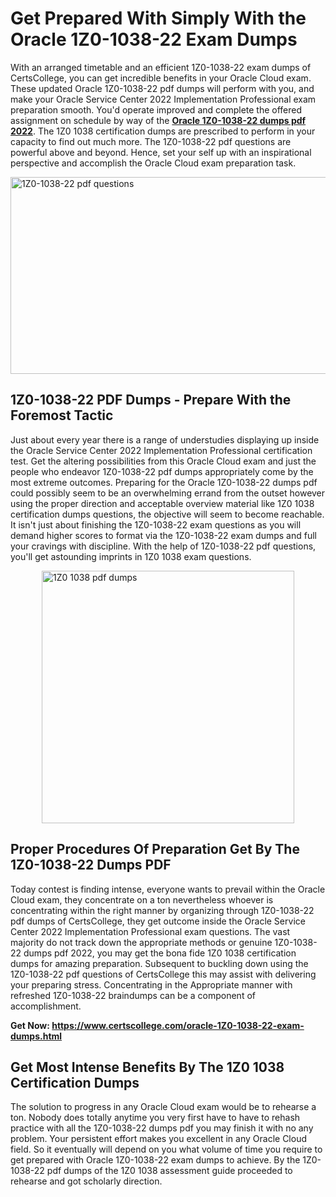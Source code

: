 <h1><strong>Get Prepared With Simply With the Oracle 1Z0-1038-22 Exam Dumps&nbsp;</strong></h1>
<p><span style="font-weight: 400;">With an arranged timetable and an efficient  1Z0-1038-22 exam dumps of CertsCollege, you can get incredible benefits in your Oracle Cloud exam. These updated Oracle 1Z0-1038-22 pdf dumps will perform with you, and make your Oracle Service Center 2022 Implementation Professional exam preparation smooth. You'd operate improved and complete the offered assignment on schedule by way of the <strong><a href="https://www.certscollege.com/oracle-1Z0-1038-22-exam-dumps.html">Oracle 1Z0-1038-22 dumps pdf 2022</a></strong>. The 1Z0 1038 certification dumps are prescribed to perform in your capacity to find out much more. The  1Z0-1038-22 pdf questions are powerful above and beyond. Hence, set your self up with an inspirational perspective and accomplish the Oracle Cloud exam preparation task.&nbsp;</span></p>
<p><span style="font-weight: 400;"><img style="display: block; margin-left: auto; margin-right: auto;" src="https://i.ibb.co/CPDK3ps/Yellow-and-Blue-Initiative-Blog-Banner.png" alt="1Z0-1038-22 pdf questions" width="559" height="315" /></span></p>
<h2><strong>1Z0-1038-22 PDF Dumps - Prepare With the Foremost Tactic</strong></h2>
<p><span style="font-weight: 400;">Just about every year there is a range of understudies displaying up inside the Oracle Service Center 2022 Implementation Professional certification test. Get the altering possibilities from this Oracle Cloud exam and just the people who endeavor 1Z0-1038-22 pdf dumps appropriately come by the most extreme outcomes. Preparing for the Oracle 1Z0-1038-22 dumps pdf could possibly seem to be an overwhelming errand from the outset however using the proper direction and acceptable overview material like 1Z0 1038 certification dumps questions, the objective will seem to become reachable. It isn't just about finishing the 1Z0-1038-22 exam questions as you will demand higher scores to format via the 1Z0-1038-22 exam dumps and full your cravings with discipline. With the help of 1Z0-1038-22 pdf questions, you'll get astounding imprints in 1Z0 1038 exam questions.</span></p>
<p><span style="font-weight: 400;"><a href="https://tinyurl.com/2m2u923j"><img style="display: block; margin-left: auto; margin-right: auto;" src="https://i.ibb.co/9tMrhdY/Teacher-Appreciation-Invitation.png" alt="1Z0 1038 pdf dumps " width="404" height="404" /></a></span></p>
<h2><strong>Proper Procedures Of Preparation Get By The 1Z0-1038-22 Dumps PDF</strong></h2>
<p><span style="font-weight: 400;">Today contest is finding intense, everyone wants to prevail within the Oracle Cloud exam, they concentrate on a ton nevertheless whoever is concentrating within the right manner by organizing through 1Z0-1038-22 pdf dumps of CertsCollege, they get outcome inside the Oracle Service Center 2022 Implementation Professional exam questions. The vast majority do not track down the appropriate methods or genuine 1Z0-1038-22 dumps pdf 2022, you may get the bona fide 1Z0 1038 certification dumps for amazing preparation. Subsequent to buckling down using the  1Z0-1038-22 pdf questions of CertsCollege this may assist with delivering your preparing stress. Concentrating in the Appropriate manner with refreshed 1Z0-1038-22 braindumps can be a component of accomplishment.</span></p>
<p><span style="font-weight: 400;"><strong>Get Now: <a href="https://www.certscollege.com/oracle-1Z0-1038-22-exam-dumps.html">https://www.certscollege.com/oracle-1Z0-1038-22-exam-dumps.html</a></strong></span></p>
<h2><strong>Get Most Intense Benefits By The 1Z0 1038 Certification Dumps</strong></h2>
<p><span style="font-weight: 400;">The solution to progress in any Oracle Cloud exam would be to rehearse a ton. Nobody does totally anytime you very first have to have to rehash practice with all the 1Z0-1038-22 dumps pdf you may finish it with no any problem. Your persistent effort makes you excellent in any Oracle Cloud field. So it eventually will depend on you what volume of time you require to get prepared with Oracle 1Z0-1038-22 exam dumps to achieve. By the 1Z0-1038-22 pdf dumps of the 1Z0 1038 assessment guide proceeded to rehearse and got scholarly direction.</span></p>
